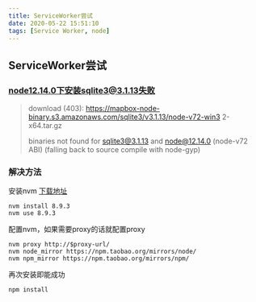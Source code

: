 ```yaml
---
title: ServiceWorker尝试
date: 2020-05-22 15:51:10
tags: [Service Worker, node]
---
```


## ServiceWorker尝试

### node12.14.0下安装sqlite3@3.1.13失败

> download (403): https://mapbox-node-binary.s3.amazonaws.com/sqlite3/v3.1.13/node-v72-win3 2-x64.tar.gz
>
> binaries not found for sqlite3@3.1.13 and node@12.14.0 (node-v72 ABI) (falling back to source compile with node-gyp)

### 解决方法

安装nvm [下载地址](https://github.com/coreybutler/nvm-windows/releases)

```shell
nvm install 8.9.3
nvm use 8.9.3
```

配置nvm，如果需要proxy的话就配置proxy

``` shell
nvm proxy http://$proxy-url/
nvm node_mirror https://npm.taobao.org/mirrors/node/
nvm npm_mirror https://npm.taobao.org/mirrors/npm/
```

再次安装即能成功

```shell
npm install
```







